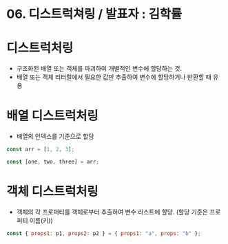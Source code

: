 # 06. 디스트럭쳐링 / 발표자 : 김학률

# 디스트럭처링

- 구조화된 배열 또는 객체를 파괴하여 개별적인 변수에 할당하는 것.
- 배열 또는 객체 리터럴에서 필요한 값만 추출하여 변수에 할당하거나 반환할 때 유용

# 배열 디스트럭처링

- 배열의 인덱스를 기준으로 할당

```js
const arr = [1, 2, 3];

const [one, two, three] = arr;
```

# 객체 디스트럭처링

- 객체의 각 프로퍼티를 객체로부터 추출하여 변수 리스트에 할당. (할당 기준은 프로퍼티 이름(키))

```js
const { props1: p1, props2: p2 } = { props1: "a", props: "b" };
```
